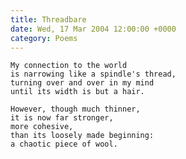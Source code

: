 ```yaml
---
title: Threadbare
date: Wed, 17 Mar 2004 12:00:00 +0000
category: Poems
---
```


    My connection to the world  
    is narrowing like a spindle's thread,  
    turning over and over in my mind  
    until its width is but a hair.

    However, though much thinner,  
    it is now far stronger,  
    more cohesive,  
    than its loosely made beginning:  
    a chaotic piece of wool.


